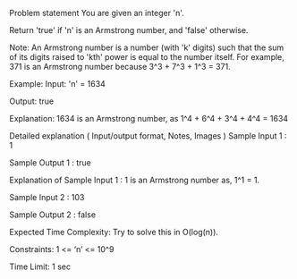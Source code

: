 Problem statement
You are given an integer 'n'.



Return 'true' if 'n' is an Armstrong number, and 'false' otherwise.



Note:
An Armstrong number is a number (with 'k' digits) such that the sum of its digits raised to 'kth' power is equal to the number itself. For example, 371 is an Armstrong number because 3^3 + 7^3 + 1^3 = 371.


Example:
Input: 'n' = 1634

Output: true

Explanation:
1634 is an Armstrong number, as 1^4 + 6^4 + 3^4 + 4^4 = 1634


Detailed explanation ( Input/output format, Notes, Images )
Sample Input 1 :
1


Sample Output 1 :
true


Explanation of Sample Input 1 :
1 is an Armstrong number as, 1^1 = 1.


Sample Input 2 :
103


Sample Output 2 :
false


Expected Time Complexity:
Try to solve this in O(log(n)). 


Constraints:
1 <= ‘n’ <= 10^9

Time Limit: 1 sec

